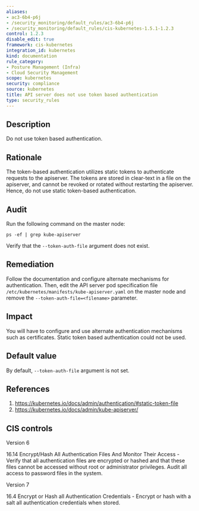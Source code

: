 ```yaml
---
aliases:
- ac3-6b4-p6j
- /security_monitoring/default_rules/ac3-6b4-p6j
- /security_monitoring/default_rules/cis-kubernetes-1.5.1-1.2.3
control: 1.2.3
disable_edit: true
framework: cis-kubernetes
integration_id: kubernetes
kind: documentation
rule_category:
- Posture Management (Infra)
- Cloud Security Management
scope: kubernetes
security: compliance
source: kubernetes
title: API server does not use token based authentication
type: security_rules
---
```


## Description

Do not use token based authentication.

## Rationale

The token-based authentication utilizes static tokens to authenticate requests to the apiserver. The tokens are stored in clear-text in a file on the apiserver, and cannot be revoked or rotated without restarting the apiserver. Hence, do not use static token-based authentication.

## Audit

Run the following command on the master node:
```
ps -ef | grep kube-apiserver 
```
Verify that the `--token-auth-file` argument does not exist.

## Remediation

Follow the documentation and configure alternate mechanisms for authentication. Then, edit the API server pod specification file `/etc/kubernetes/manifests/kube-apiserver.yaml` on the master node and remove the `--token-auth-file=<filename>` parameter.

## Impact

You will have to configure and use alternate authentication mechanisms such as certificates. Static token based authentication could not be used.

## Default value

By default, `--token-auth-file` argument is not set.

## References

1. https://kubernetes.io/docs/admin/authentication/#static-token-file
2. https://kubernetes.io/docs/admin/kube-apiserver/

## CIS controls

Version 6

16.14 Encrypt/Hash All Authentication Files And Monitor Their Access - Verify that all authentication files are encrypted or hashed and that these files cannot be accessed without root or administrator privileges. Audit all access to password files in the system.

Version 7

16.4 Encrypt or Hash all Authentication Credentials - Encrypt or hash with a salt all authentication credentials when stored.
